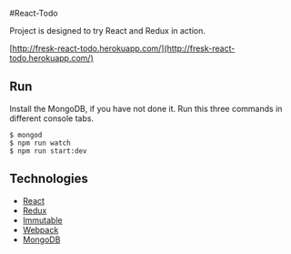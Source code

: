 #React-Todo

Project is designed to try React and Redux in action.

[http://fresk-react-todo.herokuapp.com/](http://fresk-react-todo.herokuapp.com/)

## Run

Install the MongoDB, if you have not done it.
Run this three commands in different console tabs.

```
$ mongod
$ npm run watch
$ npm run start:dev
```

## Technologies

- [React](http://facebook.github.io/react/)
- [Redux](http://redux.js.org/)
- [Immutable](http://facebook.github.io/immutable-js/)
- [Webpack](https://webpack.github.io/)
- [MongoDB](https://www.mongodb.org/)
